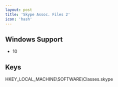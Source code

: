```yaml
---
layout: post
title: 'Skype Assoc. Files 2'
icon: 'hash'
---
```


## Windows Support

- 10



## Keys

HKEY_LOCAL_MACHINE\SOFTWARE\Classes\.skype

